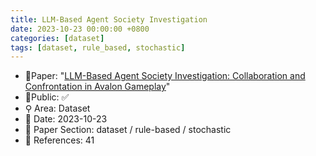 ```yaml
---
title: LLM-Based Agent Society Investigation
date: 2023-10-23 00:00:00 +0800
categories: [dataset]
tags: [dataset, rule_based, stochastic]
---
```


- 📙Paper: "[LLM-Based Agent Society Investigation: Collaboration and Confrontation in Avalon Gameplay](https://www.semanticscholar.org/paper/LLM-Based-Agent-Society-Investigation%3A-and-in-Lan-Hu/ff406e2ab8fdcce6b051cad1ead794c928440f77)"
- 🔑Public: ✅
- ⚲ Area: Dataset
- 📅 Date: 2023-10-23
- 🔎 Paper Section: dataset / rule-based / stochastic
- 📝 References: 41
